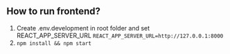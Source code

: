 ## How to run frontend?

1. Create .env.development in root folder and set REACT_APP_SERVER_URL `REACT_APP_SERVER_URL=http://127.0.0.1:8000`
2. `npm install && npm start`